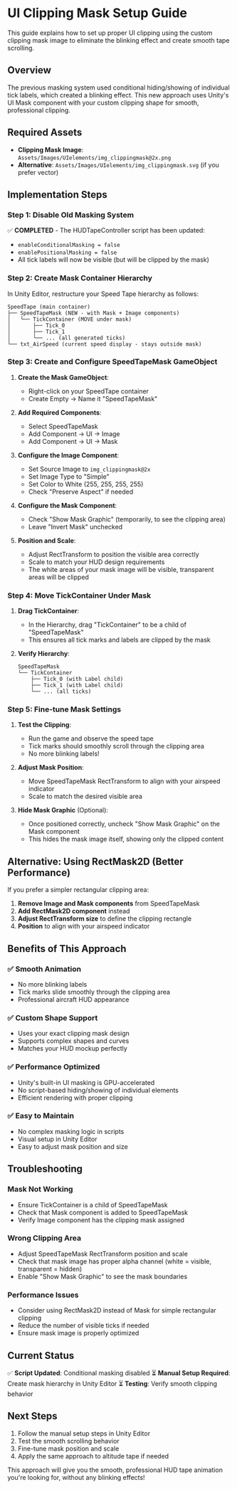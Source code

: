 # UI Clipping Mask Setup Guide

This guide explains how to set up proper UI clipping using the custom clipping mask image to eliminate the blinking effect and create smooth tape scrolling.

## Overview

The previous masking system used conditional hiding/showing of individual tick labels, which created a blinking effect. This new approach uses Unity's UI Mask component with your custom clipping shape for smooth, professional clipping.

## Required Assets

- **Clipping Mask Image**: `Assets/Images/UIelements/img_clippingmask@2x.png`
- **Alternative**: `Assets/Images/UIelements/img_clippingmask.svg` (if you prefer vector)

## Implementation Steps

### Step 1: Disable Old Masking System

✅ **COMPLETED** - The HUDTapeController script has been updated:
- `enableConditionalMasking = false`
- `enablePositionalMasking = false`
- All tick labels will now be visible (but will be clipped by the mask)

### Step 2: Create Mask Container Hierarchy

In Unity Editor, restructure your Speed Tape hierarchy as follows:

```
SpeedTape (main container)
├── SpeedTapeMask (NEW - with Mask + Image components)
│   └── TickContainer (MOVE under mask)
│       ├── Tick_0
│       ├── Tick_1
│       └── ... (all generated ticks)
└── txt_AirSpeed (current speed display - stays outside mask)
```

### Step 3: Create and Configure SpeedTapeMask GameObject

1. **Create the Mask GameObject**:
   - Right-click on your SpeedTape container
   - Create Empty → Name it "SpeedTapeMask"

2. **Add Required Components**:
   - Select SpeedTapeMask
   - Add Component → UI → Image
   - Add Component → UI → Mask

3. **Configure the Image Component**:
   - Set Source Image to `img_clippingmask@2x`
   - Set Image Type to "Simple"
   - Set Color to White (255, 255, 255, 255)
   - Check "Preserve Aspect" if needed

4. **Configure the Mask Component**:
   - Check "Show Mask Graphic" (temporarily, to see the clipping area)
   - Leave "Invert Mask" unchecked

5. **Position and Scale**:
   - Adjust RectTransform to position the visible area correctly
   - Scale to match your HUD design requirements
   - The white areas of your mask image will be visible, transparent areas will be clipped

### Step 4: Move TickContainer Under Mask

1. **Drag TickContainer**:
   - In the Hierarchy, drag "TickContainer" to be a child of "SpeedTapeMask"
   - This ensures all tick marks and labels are clipped by the mask

2. **Verify Hierarchy**:
   ```
   SpeedTapeMask
   └── TickContainer
       ├── Tick_0 (with Label child)
       ├── Tick_1 (with Label child)
       └── ... (all ticks)
   ```

### Step 5: Fine-tune Mask Settings

1. **Test the Clipping**:
   - Run the game and observe the speed tape
   - Tick marks should smoothly scroll through the clipping area
   - No more blinking labels!

2. **Adjust Mask Position**:
   - Move SpeedTapeMask RectTransform to align with your airspeed indicator
   - Scale to match the desired visible area

3. **Hide Mask Graphic** (Optional):
   - Once positioned correctly, uncheck "Show Mask Graphic" on the Mask component
   - This hides the mask image itself, showing only the clipped content

## Alternative: Using RectMask2D (Better Performance)

If you prefer a simpler rectangular clipping area:

1. **Remove Image and Mask components** from SpeedTapeMask
2. **Add RectMask2D component** instead
3. **Adjust RectTransform size** to define the clipping rectangle
4. **Position** to align with your airspeed indicator

## Benefits of This Approach

### ✅ **Smooth Animation**
- No more blinking labels
- Tick marks slide smoothly through the clipping area
- Professional aircraft HUD appearance

### ✅ **Custom Shape Support**
- Uses your exact clipping mask design
- Supports complex shapes and curves
- Matches your HUD mockup perfectly

### ✅ **Performance Optimized**
- Unity's built-in UI masking is GPU-accelerated
- No script-based hiding/showing of individual elements
- Efficient rendering with proper clipping

### ✅ **Easy to Maintain**
- No complex masking logic in scripts
- Visual setup in Unity Editor
- Easy to adjust mask position and size

## Troubleshooting

### **Mask Not Working**
- Ensure TickContainer is a child of SpeedTapeMask
- Check that Mask component is added to SpeedTapeMask
- Verify Image component has the clipping mask assigned

### **Wrong Clipping Area**
- Adjust SpeedTapeMask RectTransform position and scale
- Check that mask image has proper alpha channel (white = visible, transparent = hidden)
- Enable "Show Mask Graphic" to see the mask boundaries

### **Performance Issues**
- Consider using RectMask2D instead of Mask for simple rectangular clipping
- Reduce the number of visible ticks if needed
- Ensure mask image is properly optimized

## Current Status

✅ **Script Updated**: Conditional masking disabled
⏳ **Manual Setup Required**: Create mask hierarchy in Unity Editor
⏳ **Testing**: Verify smooth clipping behavior

## Next Steps

1. Follow the manual setup steps in Unity Editor
2. Test the smooth scrolling behavior
3. Fine-tune mask position and scale
4. Apply the same approach to altitude tape if needed

This approach will give you the smooth, professional HUD tape animation you're looking for, without any blinking effects!
